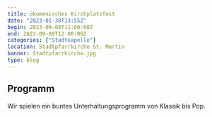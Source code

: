```yaml
---
title: ökumenisches Kirchplatzfest
date: "2023-01-30T13:55Z"
begin: 2023-09-09T11:00:00Z
end: 2023-09-09T12:00:00Z
categories: ["Stadtkapelle"]
location: Stadtpfarrkirche St. Martin
banner: Stadtpfarrkirche.jpg
type: blog
---
```

## Programm

Wir spielen ein buntes Unterhaltungsprogramm von Klassik bis Pop.

